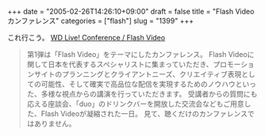 +++
date = "2005-02-26T14:26:10+09:00"
draft = false
title = "Flash Videoカンファレンス"
categories = ["flash"]
slug = "1399"
+++

これ行こう。
<a href="http://book.mycom.co.jp/wd/live/" target="_blank">WD Live! Conference / Flash Video </a>
<blockquote>第1弾は「Flash Video」をテーマにしたカンファレンス。
Flash Videoに関して日本を代表するスペシャリストに集まっていただき、プロモーションサイトのプランニングとクライアントニーズ、クリエイティブ表現としての可能性、そして確実で高品位な配信を実現するためのノウハウといった、多様な視点からの講演を行っていただきます。
受講者からの質問にも応える座談会、「duo」のドリンクバーを開放した交流会などもご用意した、Flash Videoが凝縮された一日。
見て、聴くだけのカンファレンスではありません。</blockquote>
